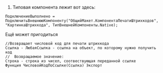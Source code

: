 1. Типовая компонента лежит вот здесь: 

`ПодключениеВыполнено = ПодключитьВнешнююКомпоненту("ОбщийМакет.КомпонентаПечатиШтрихкодов", "КартинкаШтрихкода", ТипВнешнейКомпоненты.Native);`



Ещё может пригодиться

``` 1C
//Возвращает числовой код для печати штрихкода 
Ссылка - ЛюбаяСсылка - ссылка на объект, по которому нужно получить код
//	Возвращаемое значение:
Строка - строка из чисел, соотвествующая переданной ссылке
Функция ЧисловойКодПоСсылке(Ссылка) Экспорт
```

	

